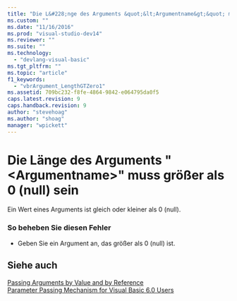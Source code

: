 ```yaml
---
title: "Die L&#228;nge des Arguments &quot;&lt;Argumentname&gt;&quot; muss gr&#246;&#223;er als 0 (null) sein | Microsoft Docs"
ms.custom: ""
ms.date: "11/16/2016"
ms.prod: "visual-studio-dev14"
ms.reviewer: ""
ms.suite: ""
ms.technology: 
  - "devlang-visual-basic"
ms.tgt_pltfrm: ""
ms.topic: "article"
f1_keywords: 
  - "vbrArgument_LengthGTZero1"
ms.assetid: 709bc232-f8fe-4864-9842-e064795da0f5
caps.latest.revision: 9
caps.handback.revision: 9
author: "stevehoag"
ms.author: "shoag"
manager: "wpickett"
---
```

# Die L&#228;nge des Arguments &quot;&lt;Argumentname&gt;&quot; muss gr&#246;&#223;er als 0 (null) sein
Ein Wert eines Arguments ist gleich oder kleiner als 0 \(null\).  
  
### So beheben Sie diesen Fehler  
  
-   Geben Sie ein Argument an, das größer als 0 \(null\) ist.  
  
## Siehe auch  
 [Passing Arguments by Value and by Reference](../../visual-basic/programming-guide/language-features/procedures/passing-arguments-by-value-and-by-reference.md)   
 [Parameter Passing Mechanism for Visual Basic 6.0 Users](http://msdn.microsoft.com/de-de/0fa2b0dc-aa1c-4797-bbd6-aa13c611cab2)